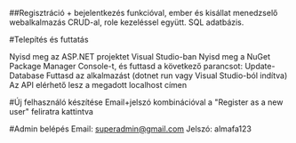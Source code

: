 ##Regisztráció + bejelentkezés funkcióval, ember és kisállat menedzselő webalkalmazás CRUD-al, role kezeléssel együtt. SQL adatbázis.

#Telepítés és futtatás

Nyisd meg az ASP.NET projektet Visual Studio-ban
Nyisd meg a NuGet Package Manager Console-t, és futtasd a következő parancsot:
Update-Database
Futtasd az alkalmazást (dotnet run vagy Visual Studio-ból indítva)
Az API elérhető lesz a megadott localhost címen

#Új felhasználó készítése
Email+jelszó kombinációval a "Register as a new user" feliratra kattintva

#Admin belépés
Email: superadmin@gmail.com
Jelszó: almafa123
